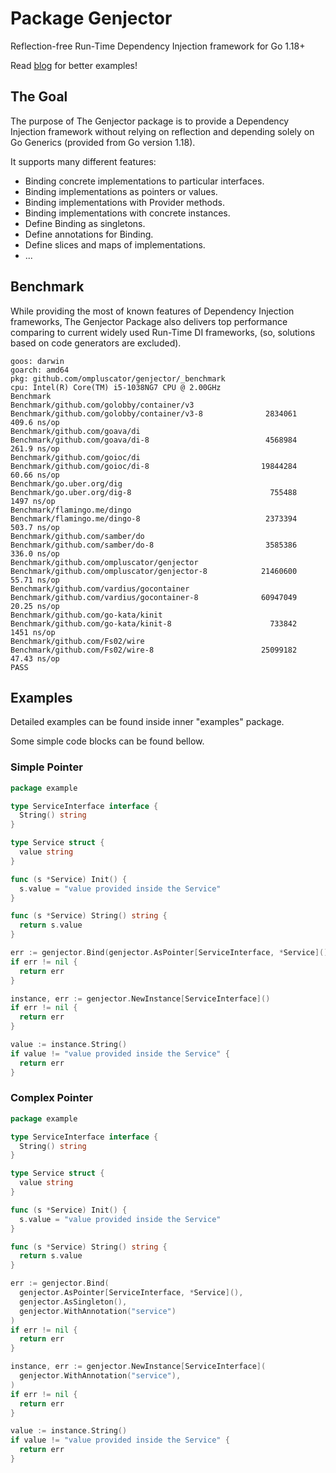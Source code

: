 # Package Genjector
Reflection-free Run-Time Dependency Injection framework for Go 1.18+

Read [blog](https://hindenbug.io/genjector-reflection-free-run-time-dependency-injection-framework-for-go-1-18-1022d134123d) for better examples!

## The Goal
The purpose of The Genjector package is to provide a Dependency
Injection framework without relying on reflection and depending solely
on Go Generics (provided from Go version 1.18).

It supports many different features:
+ Binding concrete implementations to particular interfaces.
+ Binding implementations as pointers or values.
+ Binding implementations with Provider methods.
+ Binding implementations with concrete instances.
+ Define Binding as singletons.
+ Define annotations for Binding.
+ Define slices and maps of implementations.
+ ...

## Benchmark
While providing the most of known features of Dependency Injection
frameworks, The Genjector Package also delivers top performance
comparing to current widely used Run-Time DI frameworks, (so, solutions
based on code generators are excluded).

```shell
goos: darwin
goarch: amd64
pkg: github.com/ompluscator/genjector/_benchmark
cpu: Intel(R) Core(TM) i5-1038NG7 CPU @ 2.00GHz
Benchmark
Benchmark/github.com/golobby/container/v3
Benchmark/github.com/golobby/container/v3-8         	 2834061	       409.6 ns/op
Benchmark/github.com/goava/di
Benchmark/github.com/goava/di-8                     	 4568984	       261.9 ns/op
Benchmark/github.com/goioc/di
Benchmark/github.com/goioc/di-8                     	19844284	        60.66 ns/op
Benchmark/go.uber.org/dig
Benchmark/go.uber.org/dig-8                         	  755488	      1497 ns/op
Benchmark/flamingo.me/dingo
Benchmark/flamingo.me/dingo-8                       	 2373394	       503.7 ns/op
Benchmark/github.com/samber/do
Benchmark/github.com/samber/do-8                    	 3585386	       336.0 ns/op
Benchmark/github.com/ompluscator/genjector
Benchmark/github.com/ompluscator/genjector-8        	21460600	        55.71 ns/op
Benchmark/github.com/vardius/gocontainer
Benchmark/github.com/vardius/gocontainer-8          	60947049	        20.25 ns/op
Benchmark/github.com/go-kata/kinit
Benchmark/github.com/go-kata/kinit-8                	  733842	      1451 ns/op
Benchmark/github.com/Fs02/wire
Benchmark/github.com/Fs02/wire-8                    	25099182	        47.43 ns/op
PASS
```

## Examples
Detailed examples can be found inside inner "examples" package.

Some simple code blocks can be found bellow.

### Simple Pointer
```go
package example

type ServiceInterface interface {
  String() string
}

type Service struct {
  value string
}

func (s *Service) Init() {
  s.value = "value provided inside the Service"
}

func (s *Service) String() string {
  return s.value
}

err := genjector.Bind(genjector.AsPointer[ServiceInterface, *Service]())
if err != nil {
  return err
}

instance, err := genjector.NewInstance[ServiceInterface]()
if err != nil {
  return err
}

value := instance.String()
if value != "value provided inside the Service" {
  return err
}
```

### Complex Pointer
```go
package example

type ServiceInterface interface {
  String() string
}

type Service struct {
  value string
}

func (s *Service) Init() {
  s.value = "value provided inside the Service"
}

func (s *Service) String() string {
  return s.value
}

err := genjector.Bind(
  genjector.AsPointer[ServiceInterface, *Service](),
  genjector.AsSingleton(),
  genjector.WithAnnotation("service")
)
if err != nil {
  return err
}

instance, err := genjector.NewInstance[ServiceInterface](
  genjector.WithAnnotation("service"),
)
if err != nil {
  return err
}

value := instance.String()
if value != "value provided inside the Service" {
  return err
}
```
